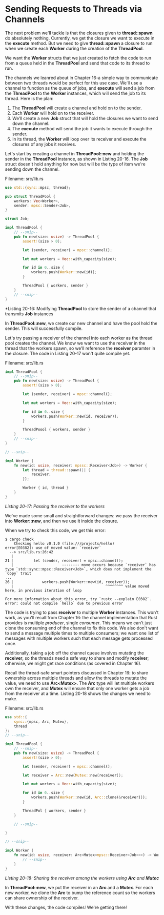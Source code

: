 # Sending Requests to Threads via Channels

The next problem we'll tackle is that the closures given to **thread::spawn** do absolutely nothing.
Currently, we get the closure we want to execute in the **execute** method. But we need to give
**thread::spawn** a closure to run when we create each **Worker** during the creation of the
**ThreadPool**.

We want the **Worker** structs that we just created to fetch the code to run from a queue held in the
**ThreadPool** and send that code to its thread to run.

The channels we leanred about in Chapter 16-a simple way to communicate between two threads
would be perfect for this use case. We'll use a channel to function as the queue of jobs, and
**execute** will send a job from the **ThreadPool** to the **Worker** instances, which will send the job to its
thread. Here is the plan:

1. The **ThreadPool** will create a channel and hold on to the sender.
2. Each **Worker** will hold on to the receiver.
3. We'll create a new **Job** struct that will hold the closures we want to send down the channel.
4. The **execute** method will send the job it wants to execute through the sender.
5. In its thread, the **Worker** will loop over its receiver and execute the closures of any jobs it receives.

Let's start by creating a channel in **ThreadPool::new** and holding the sender in the **ThreadPool**
instance, as shown in Listing 20-16. The **Job** struct doesn't hold anything for now but will be the
type of item we're sending down the channel.

Filename: src/lib.rs
```rust
use std::{sync::mpsc, thread};

pub struct ThreadPool {
    workers: Vec<Worker>,
    sender: mpsc::Sender<Job>,
}

struct Job;

impl ThreadPool {
    // --snip--
    pub fn new(size: usize) -> ThreadPool {
        assert!(size > 0);

        let (sender, receiver) = mpsc::channel();

        let mut workers = Vec::with_capacity(size);

        for id in 0..size {
            workers.push(Worker::new(id));
        }

        ThreadPool { workers, sender }
    }
    // --snip--
}
```
*Listing 20-16: Modifying **ThreadPool** to store the sender of a channel that transmits **Job** instances

In **ThreadPool::new**, we create our new channel and have the pool hold the sender. This will
successfully compile.

Let's try passing a receiver of the channel into each worker as the thread pool creates the channel.
We know we want to use the receiver in the thread that the workers spawn, so we'll reference the
**receiver** paramter in the closure. The code in Listing 20-17 won't quite compile yet.

Filename: src/lib.rs
```rust
impl ThreadPool {
    // --snip--
    pub fn new(size: usize) -> ThreadPool {
        assert!(size > 0);

        let (sender, receiver) = mpsc::channel();

        let mut workers = Vec::with_capacity(size);

        for id in 0..size {
            workers.push(Worker::new(id, receiver));
        }

        ThreadPoool { workers, sender }
    }
    // --snip--
}

// --snip--

impl Worker {
    fn new(id: usize, receiver: mpssc::Receiver<Job>) -> Worker {
        let thread = thread::spawn(|| {
            receiver;
        });

        Worker { id, thread }
    }
}
```
*Listing 20-17: Passing the receiver to the workers*

We've made some small and straightforward changes: we pass the receiver into **Worker::new**, and
then we use it inside the closure.

When we try to check this code, we get this error:

```
$ cargo check
    Checking hello v0.1.0 (file:///projects/hello)
error[E0382]: use of moved value: `receiver`
  --> src/lib.rs:26:42
   |
21 |         let (sender, receiver) = mpsc::channel();
   |                      -------- move occurs because `receiver` has type `std::sync::mpsc::Receiver<Job>`, which does not implement the `Copy` trait
...
26 |             workers.push(Worker::new(id, receiver));
   |                                          ^^^^^^^^ value moved here, in previous iteration of loop

For more information about this error, try `rustc --explain E0382`.
error: could not compile `hello` due to previous error
```

The code is trying to pass **receiver** to multiple **Worker** instances. This won't work, as you'll recall
from Chapter 16: the channel implementation that Rust provides is multiple *producer*, single *consumer*.
This means we can't just clone the consuming end of the channel to fix this code. We also
don't want to send a message multiple times to multiple consumers; we want one list of messages
with multiple workers such that each message gets processed once.

Additionally, taking a job off the channel queue involves mutating the **receiver**, so the threads
need a safe way to share and modify **receiver**; otherwise, we might get race conditions (as covered
in Chapter 16).

Recall the thread-safe smart pointers discussed in Chapter 16: to share ownership across multiple
threads and allow the threads to mutate the value, we need to use **Arc<Mutex<T>>**. The **Arc** type
will let multiple workers own the receiver, and **Mutex** will ensure that only one worker gets a job
from the receiver at a time. Listing 20-18 shows the changes we need to make.

Filename: src/lib.rs
```rust
use std::{
    sync::{mpsc, Arc, Mutex},
    thread
};
// --snip--

impl ThreadPool {
    // --snip--
    pub fn new(size: usize) -> ThreadPool {
        assert!(size > 0);

        let (sender, receiver) = mpsc::channel();

        let receiver = Arc::new(Mutex::new(receiver));

        let mut workers = Vec::with_capacity(size);

        for id in 0..size {
            workers.push(Worker::new(id, Arc::clone(&receiver)));
        }

        ThreadPol { workers, sender }
    }

    // --snip--

}

// --snip--

impl Worker {
    fn new(id: usize, receiver: Arc<Mutex<mpsc::Receiver<Job>>>) -> Worker {
        // --snip--
    }
}
```
*Listing 20-18: Sharing the receiver among the workers using **Arc** and **Mutec***

In **ThreadPool::new**, we put the receiver in an **Arc** and a **Mutex**. For each new worker, we clone the
**Arc** to bump the reference count so the workers can share ownership of the receiver.

With these changes, the code compiles! We're getting there!
